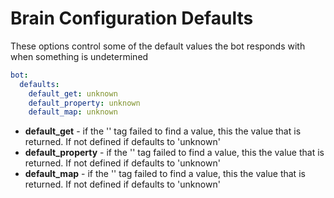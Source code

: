 # Brain Configuration Defaults

These options control some of the default values the bot responds with when something is undetermined

```yaml
bot:
  defaults:
    default_get: unknown
    default_property: unknown
    default_map: unknown
```

* **default_get** - if the '<get>' tag failed to find a value, this the value that is returned. If not defined if defaults to 'unknown' 
* **default_property** - if the '<property>' tag failed to find a value, this the value that is returned. If not defined if defaults to 'unknown' 
* **default_map** - if the '<map>' tag failed to find a value, this the value that is returned. If not defined if defaults to 'unknown'
